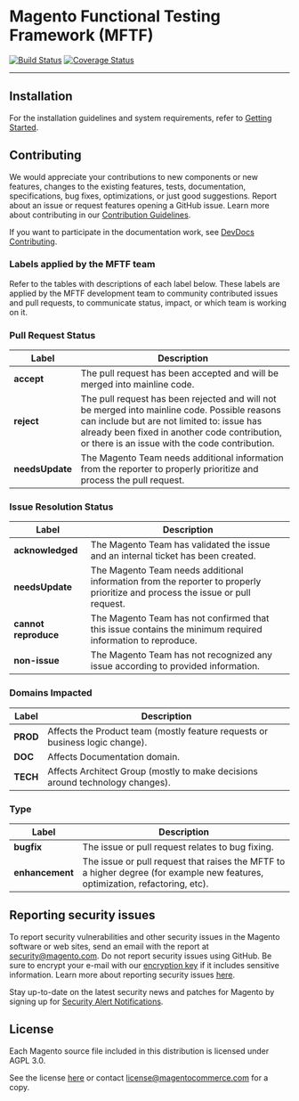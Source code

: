 # Magento Functional Testing Framework (MFTF)

[![Build Status](https://travis-ci.org/magento/magento2-functional-testing-framework.svg?branch=develop)](https://travis-ci.org/magento/magento2-functional-testing-framework) [![Coverage Status](https://coveralls.io/repos/github/magento/magento2-functional-testing-framework/badge.svg?branch=develop)](https://coveralls.io/github/magento/magento2-functional-testing-framework)

----

## Installation

For the installation guidelines and system requirements, refer to [Getting Started][].

## Contributing

We would appreciate your contributions to new components or new features, changes to the existing features, tests, documentation, specifications, bug fixes, optimizations, or just good suggestions.
Report about an issue or request features opening a GitHub issue.
Learn more about contributing in our [Contribution Guidelines][].

If you want to participate in the documentation work, see [DevDocs Contributing][].

### Labels applied by the MFTF team

Refer to the tables with descriptions of each label below.
These labels are applied by the MFTF development team to community contributed issues and pull requests, to communicate status, impact, or which team is working on it.

### Pull Request Status

| Label           | Description                                                                                                                                                                                                                                    |
| --------------- | ---------------------------------------------------------------------------------------------------------------------------------------------------------------------------------------------------------------------------------------------- |
| **accept**      | The pull request has been accepted and will be merged into mainline code.                                                                                                                                                                      |
| **reject**      | The pull request has been rejected and will not be merged into mainline code. Possible reasons can include but are not limited to: issue has already been fixed in another code contribution, or there is an issue with the code contribution. |
| **needsUpdate** | The Magento Team needs additional information from the reporter to properly prioritize and process the pull request.                                                                                                                           |

### Issue Resolution Status

| Label                | Description                                                                                                                   |
| -------------------- | ----------------------------------------------------------------------------------------------------------------------------- |
| **acknowledged**     | The Magento Team has validated the issue and an internal ticket has been created.                                             |
| **needsUpdate**      | The Magento Team needs additional information from the reporter to properly prioritize and process the issue or pull request. |
| **cannot reproduce** | The Magento Team has not confirmed that this issue contains the minimum required information to reproduce.                    |
| **non-issue**        | The Magento Team has not recognized any issue according to provided information.                                              |

### Domains Impacted

| Label    | Description                                                                   |
| -------- | ----------------------------------------------------------------------------- |
| **PROD** | Affects the Product team (mostly feature requests or business logic change).  |
| **DOC**  | Affects Documentation domain.                                                 |
| **TECH** | Affects Architect Group (mostly to make decisions around technology changes). |

### Type

| Label           | Description                                                                                                                   |
| --------------- | ----------------------------------------------------------------------------------------------------------------------------- |
| **bugfix**      | The issue or pull request relates to bug fixing.                                                                              |
| **enhancement** | The issue or pull request that raises the MFTF to a higher degree (for example new features, optimization, refactoring, etc). |

## Reporting security issues

To report security vulnerabilities and other security issues in the Magento software or web sites, send an email with the report at [security@magento.com][].
Do not report security issues using GitHub.
Be sure to encrypt your e-mail with our [encryption key][] if it includes sensitive information.
Learn more about reporting security issues [here][].

Stay up-to-date on the latest security news and patches for Magento by signing up for [Security Alert Notifications][].

## License

Each Magento source file included in this distribution is licensed under AGPL 3.0.

See the license [here][] or contact [license@magentocommerce.com][] for a copy.

<!-- Link Definitions -->
[Getting Started]: docs/getting-started.md
[Contribution Guidelines]: .github/CONTRIBUTING.html
[DevDocs Contributing]: https://github.com/magento/devdocs/blob/master/.github/CONTRIBUTING.md
[security@magento.com]: mailto:security@magento.com
[encryption key]: https://info2.magento.com/rs/magentoenterprise/images/security_at_magento.asc
[here]: https://magento.com/security/reporting-magento-security-issue
[Security Alert Notifications]: https://magento.com/security/sign-up
[here]: LICENSE_AGPL3.txt
[license@magentocommerce.com]: mailto:license@magentocommerce.com